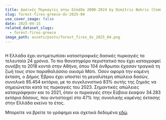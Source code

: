 ```yaml
---
title: Δασικές Πυρκαγίες στην Ελλάδα 2000-2024 by Dimitris Bekris (Community)
slug: forest-fires-greece-dv-2025-04
use_cover_image: false
date: 2025-04-15
related_dataset_slugs:
  - forest-fires-greece
image_path: assets/posts/forest_fires_dv_2025_04.png
---
```


<img src="{{ site.baseurl }}/{{ item.image_path | default: 'assets/posts/forest_fires_dv_2025_04.png' }}" class="img-fluid w-100 h-100" alt="">

Η Ελλάδα έχει αντιμετωπίσει καταστροφικές δασικές πυρκαγιές τα τελευταία 24 χρόνια. Το πιο θανατηφόρο περιστατικό που έχει καταγραφεί συνέβη το 2018 κοντά στην Αθήνα, όπου 104 άνθρωποι έχασαν τραγικά
τη ζωή τους στον παραθαλάσσιο οικισμό Μάτι. Όσον αφορά την καμένη έκταση, ο Δήμος Έβρου έχει υποστεί τη μεγαλύτερη απώλεια δασών, συνολικά 95.454 εκτάρια, με το συγκλονιστικό 83% αυτής της ζημιάς να
σημειώνεται κατά τις πυρκαγιές του 2023. Σημαντικές απώλειες καταγράφηκαν και το 2021, όταν οι πυρκαγιές στην Εύβοια έκαψαν 34.283 εκτάρια δάσους, που αντιστοιχεί στο 47% της συνολικής καμένης έκτασης
στην Ελλάδα εκείνο το έτος.

Μπορείτε να βρείτε το γράφημα και σχετικά δεδομένα [εδώ](https://dataforgreece.com/data-directory/forest-fires-greece/).